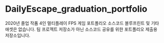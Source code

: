 # DailyEscape_graduation_portfolio
2020년 졸업 작품 4인 멀티플레이 FPS 게임 포트폴리오 소스코드
블루프린트 및 기타 애셋은 없습니다.
팀 프로젝트 저장소가 아닌 소스코드 공유를 위한 포트폴리오 제출용 저장소입니다.
